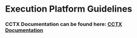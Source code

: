 # Execution Platform Guidelines
### CCTX Documentation can be found here: [CCTX Documentation](https://docs.ccxt.com/en/latest/)


